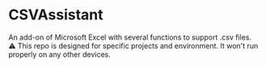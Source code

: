 # CSVAssistant
An add-on of Microsoft Excel with several functions to support .csv files.
<br/>
⚠ This repo is designed for specific projects and environment. It won't run properly on any other devices.
